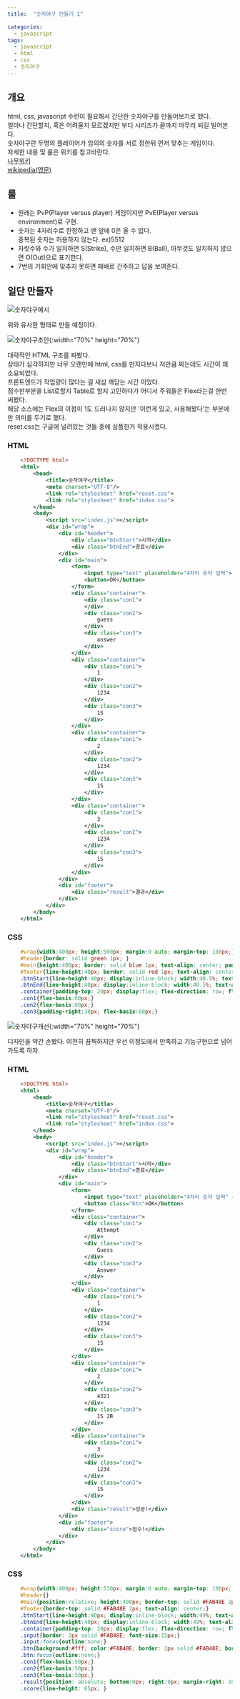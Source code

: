 ```yaml
---
title:  "숫자야구 만들기 1"

categories:
  - javascript
tags:
  - javascript
  - html
  - css
  - 숫자야구
---
```

## 개요
html, css, javascript 수련이 필요해서 간단한 숫자야구를 만들어보기로 했다.  
얼마나 간단할지, 혹은 어려울지 모르겠지만 부디 시리즈가 끝까지 마무리 되길 빌어본다.  
숫자야구란 두명의 플레이어가 임의의 숫자를 서로 정한뒤 먼저 맞추는 게임이다.  
자세한 내용 및 룰은 위키를 참고바란다.  
[나무위키](https://namu.wiki/w/숫자야구)  
[wikipedia(영문)](https://en.wikipedia.org/wiki/Bulls_and_Cows)


## 룰

* 원래는 PvP(Player versus player) 게임이지만 PvE(Player versus environment)로 구현.  
* 숫자는 4자리수로 한정하고 맨 앞에 0은 올 수 없다.  
중복된 숫자는 허용하지 않는다. ex)5512  
* 자릿수와 수가 일치하면 S(Strike), 수만 일치하면 B(Ball), 아무것도 일치하지 않으면 O(Out)으로 표기한다.  
* 7번의 기회안에 맞추지 못하면 패배로 간주하고 답을 보여준다.  

## 일단 만들자

![숫자야구예시](https://upload.wikimedia.org/wikipedia/commons/d/d4/4digits_0.4_screenshot.png "숫자야구예시")  

위와 유사한 형태로 만들 예정이다.

<!--
## 환경세팅
먼저 원활한 개발을 위해 에디터와 브라우저가 필요한데 여기서는 Chrome과 VSCode를 사용할 것이다.  
설치가 다 끝났다면 VSCode 플러그인을 받아보자.
-->

![숫자야구초안](https://github.com/pinomad/Pinomad.github.io/blob/master/img/2020-11-12.png?raw=true "숫자야구예시"){:width="70%" height="70%"}

대략적인 HTML 구조를 짜봤다.  
상태가 심각하지만 너무 오랜만에 html, css를 만지다보니 저만큼 짜는데도 시간이 꽤 소요되었다.  
프론트엔드가 작업량이 많다는 걸 새삼 깨닫는 시간 이었다.  
점수판부분을 List로할지 Table로 할지 고민하다가 어디서 주워들은 Flex라는걸 한번 써봤다.  
해당 소스에는 Flex의 이점이 1도 드러나지 않지만 '이런게 있고, 사용해봤다'는 부분에만 의미를 두기로 했다.  
reset.css는 구글에 널려있는 것들 중에 심플한거 적용시켰다.  

### HTML

```xml
    <!DOCTYPE html>
    <html>
        <head>
            <title>숫자야구</title>
            <meta charset="UTF-8"/>
            <link rel="stylesheet" href="reset.css">
            <link rel="stylesheet" href="index.css">
        </head>
        <body>
            <script src="index.js"></script>
            <div id="wrap">
                <div id="header">
                    <div class="btnStart">시작</div>
                    <div class="btnEnd">종료</div>
                </div>
                <div id="main">
                    <form>
                        <input type="text" placeholder="4자리 숫자 입력">
                        <button>OK</button>
                    </form>
                    <div class="container">
                        <div class="con1">                        
                        </div>
                        <div class="con2">
                            guess
                        </div>
                        <div class="con3">
                            answer
                        </div>
                    </div>
                    <div class="container">
                        <div class="con1">
                            1
                        </div>
                        <div class="con2">
                            1234
                        </div>
                        <div class="con3">
                            1S
                        </div>
                    </div>
                    <div class="container">
                        <div class="con1">
                            2
                        </div>
                        <div class="con2">
                            1234
                        </div>
                        <div class="con3">
                            1S
                        </div>
                    </div>
                    <div class="container">
                        <div class="con1">
                            3
                        </div>
                        <div class="con2">
                            1234
                        </div>
                        <div class="con3">
                            1S
                        </div>
                    </div>
                </div>
                <div id="footer">
                    <div class="result">결과</div>
                </div>
            </div>
        </body>
    </html>
```
### CSS

```css
    #wrap{width:400px; height:500px; margin:0 auto; margin-top: 100px;}
    #header{border: solid green 1px; }
    #main{height:400px; border: solid blue 1px; text-align: center; padding-top:20px;}
    #footer{line-height:40px; border: solid red 1px; text-align: center;}
    .btnStart{line-height:40px; display:inline-block; width:48.5%; text-align: center; border:1px solid red;}
    .btnEnd{line-height:40px; display:inline-block; width:48.5%; text-align: center; border:1px solid red;}
    .container{padding-top: 20px; display:flex; flex-direction: row; flex-wrap:wrap; justify-content: space-around;}
    .con1{flex-basis:60px;}
    .con2{flex-basis:60px;}
    .con3{padding-right:30px; flex-basis:60px;}
```

![숫자야구개선](https://github.com/pinomad/Pinomad.github.io/blob/master/img/2020-11-13.png?raw=true "숫자야구개선"){:width="70%" height="70%"}

디자인을 약간 손봤다.
여전히 끔찍하지만 우선 이정도에서 만족하고 기능구현으로 넘어가도록 하자.

### HTML

```xml
    <!DOCTYPE html>
    <html>
        <head>
            <title>숫자야구</title>
            <meta charset="UTF-8"/>
            <link rel="stylesheet" href="reset.css">
            <link rel="stylesheet" href="index.css">
        </head>
        <body>
            <script src="index.js"></script>
            <div id="wrap">
                <div id="header">
                    <div class="btnStart">시작</div>
                    <div class="btnEnd">종료</div>
                </div>
                <div id="main">
                    <form>
                        <input type="text" placeholder="4자리 숫자 입력" class="input">
                        <button class="btn">OK</button>
                    </form>
                    <div class="container">
                        <div class="con1">      
                            Attempt                  
                        </div>
                        <div class="con2">
                            Guess
                        </div>
                        <div class="con3">
                            Answer
                        </div>
                    </div>
                    <div class="container">
                        <div class="con1">
                            1
                        </div>
                        <div class="con2">
                            1234
                        </div>
                        <div class="con3">
                            1S
                        </div>
                    </div>
                    <div class="container">
                        <div class="con1">
                            2
                        </div>
                        <div class="con2">
                            4321
                        </div>
                        <div class="con3">
                            1S 2B
                        </div>
                    </div>
                    <div class="container">
                        <div class="con1">
                            3
                        </div>
                        <div class="con2">
                            1234
                        </div>
                        <div class="con3">
                            1S
                        </div>
                    </div>
                    <div class="result">성공!</div>
                </div>
                <div id="footer">
                    <div class="score">점수!</div>
                </div>
            </div>
        </body>
    </html>
```

### CSS

```css
    #wrap{width:400px; height:530px; margin:0 auto; margin-top: 100px;  font-family: 'Goldman', sans-serif; border: solid #FAB48E 2px; border-radius: 20px;}
    #header{}
    #main{position:relative; height:400px; border-top: solid #FAB48E 2px; text-align: center; padding-top:20px; background-image: url(); background-size: cover; }
    #footer{border-top: solid #FAB48E 2px; text-align: center;}
    .btnStart{line-height:40px; display:inline-block; width:49%; text-align: center; border-right:solid #FAB48E 2px;}
    .btnEnd{line-height:40px; display:inline-block; width:49%; text-align: center; }
    .container{padding-top: 20px; display:flex; flex-direction: row; flex-wrap:wrap; justify-content: space-around;}
    .input{border: 2px solid #FAB48E; font-size:15px;}
    .input:focus{outline:none;}
    .btn{background:#fff; color:#FAB48E; border: 2px solid #FAB48E; border-radius: 10px; font-size:15px;}
    .btn:focus{outline:none;}
    .con1{flex-basis:50px;}
    .con2{flex-basis:50px;}
    .con3{flex-basis:50px;}
    .result{position: absolute; bottom:0px; right:0px; margin-right: 10px; margin-bottom:10px;}
    .score{line-height: 65px; }
```
